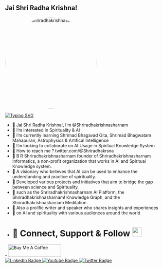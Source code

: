 ## Jai Shri Radha Krishna! 

<div align="center" style="width: 300px; height: 300px; overflow: hidden; border-radius: 50%;">
  <img src="https://github.com/user-attachments/assets/18650f4d-958e-4857-8068-2aebeec9d736" alt="B R Shriradhakrishnasharnam" style="width: 100%; height: auto; object-fit: cover;">
</div>

[![Typing SVG](https://readme-typing-svg.demolab.com?font=Century&size=26&pause=1000&width=435&lines=Founder+%26+CEO+of+;Shriradhakrishnasharnam+Informatics.;Son+of+The+Supreme+Godhead+lord+;+Shriradhakrishnaji.+;My+Shriradhakrishna+is+my+everything.+)](https://git.io/typing-svg)
- 🪷 Jai Shri Radha Krishna!, I’m @Shriradhakrishnasharnam
- 🪷 I’m interested in Spirituality & AI
- 🪷 I’m currently learning Shrimad Bhagavad Gita, Shrimad Bhagwatam Mahapuran, Astrophysics & Artifical Intelligence 
- 🪷 I’m looking to collaborate on AI Usage in Spiritual Knowledge System
- 🪷 How to reach me ? twitter.com/@Shriradhakrsna
- 🪷 B R Shriradhakrishnasharnam founder of Shriradhakrishnasharnam Informatics, a non-profit organization that works in AI and Spiritual Knowledge system.
- 🪷 A visionary who believes that AI can be used to enhance the understanding and practice of spirituality.
- 🪷 Developed various projects and initiatives that aim to bridge the gap between science and Spirituality.
- 🪷 such as the Shriradhakrishnasharnam AI Platform, the Shriradhakrishnasharnam! Knowledge Graph, and the Shriradhakrishnasharnam Meditation.
- 🪷 Also a prolific writer and speaker who shares insights and experiences
- 🪷 on AI and spirituality with various audiences around the world.
- <h1>
   🪷 Connect, Support & Follow
  <img src="https://giphy.com/stickers/TRANS-EU-lodz-hyperlog-trans-info-h1QmJxwoCr19BtTkGt" width="30px"/>
</h1>  
-   <a href="https://www.buymeacoffee.com/Shriradhakrishn" target="_blank"><img src="https://cdn.buymeacoffee.com/buttons/default-orange.png" alt="Buy Me A Coffee" height="41" width="174"></a> <div id="badges">
  <a href="https://LinkedIn.com/in/Shriradhakrishnasharnam">
    <img src="https://img.shields.io/badge/LinkedIn-blue?style=for-the-badge&logo=linkedin&logoColor=white" alt="LinkedIn Badge"/>
  </a>
  <a href="https://youtube.com/Shriradhakrishnasharnam">
    <img src="https://img.shields.io/badge/YouTube-red?style=for-the-badge&logo=youtube&logoColor=white" alt="Youtube Badge"/>
  </a>
  <a href="https://twitter.com/@Shriradhakrsna">
    <img src="https://img.shields.io/badge/Twitter-blue?style=for-the-badge&logo=twitter&logoColor=white" alt="Twitter Badge"/>
  </a>
</div>

<!---
Shriradhakrishnasharnam/Shriradhakrishnasharnam is a ✨ special ✨ repository because its `README.md` (this file) appears on GitHub profile.
click the Preview link to take a look at changes.
--->


<!--
**Shriradhakrishnasharnam/Shriradhakrishnasharnam** is a ✨ _special_ ✨ repository because its `README.md` (this file) appears on your GitHub profile.

Here are some ideas to get you started:

- 🔭 I’m currently working on ...
- 🌱 I’m currently learning ...
- 👯 I’m looking to collaborate on ...
- 🤔 I’m looking for help with ...
- 💬 Ask me about ...
- 📫 How to reach me: ...
- 😄 Pronouns: ...
- ⚡ Fun fact: ...
-->
